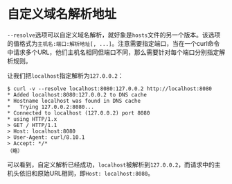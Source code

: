 # 自定义域名解析地址

`--resolve`选项可以自定义域名解析，就好象是`hosts`文件的另一个版本。该选项的值格式为`主机名:端口:解析地址[, ...]`。注意需要指定端口，当在一个curl命令中请求多个URL，他们主机名相同但端口不同，那么需要针对每个端口分别指定解析规则。

让我们把`localhost`指定解析为`127.0.0.2`：

```shell
$ curl -v --resolve localhost:8080:127.0.0.2 http://localhost:8080
* Added localhost:8080:127.0.0.2 to DNS cache
* Hostname localhost was found in DNS cache
*   Trying 127.0.0.2:8080...
* Connected to localhost (127.0.0.2) port 8080
* using HTTP/1.x
> GET / HTTP/1.1
> Host: localhost:8080
> User-Agent: curl/8.10.1
> Accept: */*
（略）
```

可以看到，自定义解析已经成功，`localhost`被解析到`127.0.0.2`，而请求中的主机头依旧和原始URL相同，即`Host: localhost:8080`。
